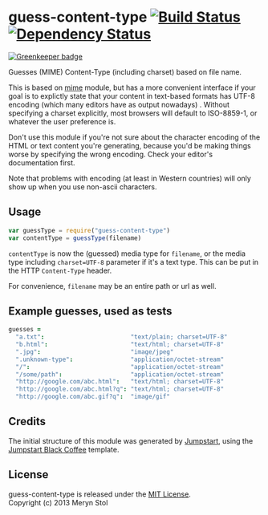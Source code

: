 # guess-content-type [![Build Status](https://travis-ci.org/meryn/guess-content-type.png?branch=master)](https://travis-ci.org/meryn/guess-content-type) [![Dependency Status](https://david-dm.org/meryn/guess-content-type.png)](https://david-dm.org/meryn/guess-content-type)

[![Greenkeeper badge](https://badges.greenkeeper.io/braveg1rl/guess-content-type.svg)](https://greenkeeper.io/)

Guesses (MIME) Content-Type (including charset) based on file name.

This is based on [mime](https://github.com/broofa/node-mime) module, but has a more convenient interface if your goal is to explictly state that your content in text-based formats has UTF-8 encoding (which many editors have as output nowadays) . Without specifying a charset explicitly, most browsers will default to ISO-8859-1, or whatever the user preference is.

Don't use this module if you're not sure about the character encoding of the HTML or text content you're generating, because you'd be making things worse by specifying the wrong encoding. Check your editor's documentation first.

Note that problems with encoding (at least in Western countries) will only show up when you use non-ascii characters.

## Usage

```javascript
var guessType = require("guess-content-type")
var contentType = guessType(filename)
```

`contentType` is now the (guessed) media type for `filename`, or the media type including `charset=UTF-8` parameter if it's a text type. This can be put in the HTTP `Content-Type` header.

For convenience, `filename` may be an entire path or url as well.

## Example guesses, used as tests

```coffee
guesses =
  "a.txt":                        "text/plain; charset=UTF-8"
  "b.html":                       "text/html; charset=UTF-8"
  ".jpg":                         "image/jpeg"
  ".unknown-type":                "application/octet-stream"
  "/":                            "application/octet-stream"
  "/some/path":                   "application/octet-stream"
  "http://google.com/abc.html":   "text/html; charset=UTF-8"
  "http://google.com/abc.html?q": "text/html; charset=UTF-8"
  "http://google.com/abc.gif?q":  "image/gif"
```


## Credits

The initial structure of this module was generated by [Jumpstart](https://github.com/meryn/jumpstart), using the [Jumpstart Black Coffee](https://github.com/meryn/jumpstart-black-coffee) template.

## License

guess-content-type is released under the [MIT License](http://opensource.org/licenses/MIT).  
Copyright (c) 2013 Meryn Stol  